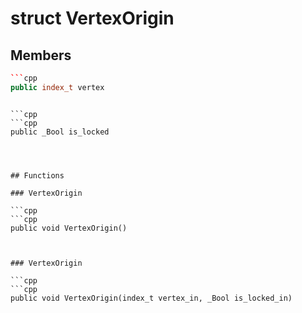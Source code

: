 # struct VertexOrigin


## Members

```cpp
```cpp
public index_t vertex
```
```

```cpp
```cpp
public _Bool is_locked
```
```



## Functions

### VertexOrigin

```cpp
```cpp
public void VertexOrigin()
```
```


### VertexOrigin

```cpp
```cpp
public void VertexOrigin(index_t vertex_in, _Bool is_locked_in)
```
```





